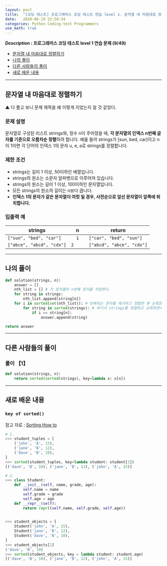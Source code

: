 ```yaml
---
layout: post
title:  "[코딩 테스트] 프로그래머스 코딩 테스트 연습 level 1. 문자열 내 마음대로 정렬하기"
date:   2020-06-19 22:50:34 
categories: Python Coding-test Programmers
use_math: true
---
```


**_Description_ : 프로그래머스 코딩 테스트 level 1 연습 문제 (9/49)**

* [문자열 내 마음대로 정렬하기](#problem-description)
* [나의 풀이](#my-solution)
* [다른 사람들의 풀이](#problem-solution)
* [새로 배운 내용](#deep)

***

## 문자열 내 마음대로 정렬하기 <a id="problem-description"></a>

▲ 다 풀고 보니 문제 제목을 왜 이렇게 지었는지 알 것 같았다.

### 문제 설명

문자열로 구성된 리스트 strings와, 정수 n이 주어졌을 때, **각 문자열의 인덱스 n번째 글자를 기준으로 오름차순 정렬**하려 합니다. 예를 들어 strings가 [sun, bed, car]이고 n이 1이면 각 단어의 인덱스 1의 문자 u, e, a로 strings를 정렬합니다.

### 제한 조건

-   strings는 길이 1 이상, 50이하인 배열입니다.
-   strings의 원소는 소문자 알파벳으로 이루어져 있습니다.
-   strings의 원소는 길이 1 이상, 100이하인 문자열입니다.
-   모든 strings의 원소의 길이는 n보다 큽니다.
-   **인덱스 1의 문자가 같은 문자열이 여럿 일 경우, 사전순으로 앞선 문자열이 앞쪽에 위치합니다.**

### 입출력 예

| strings | n | return |
| ------- | - | ------ |
| `["sun", "bed", "car"]` | `	1	` | `["car", "bed", "sun"]` |
| `["abce", "abcd", "cdx"]` | `	2	` | `["abcd", "abce", "cdx"]` |

***
## 나의 풀이 <a id='my-solution'></a>

```python
def solution(strings, n):
    answer = []
    nth_list = [] # 각 문자열의 n번째 문자를 저장한다.
    for string in strings:
        nth_list.append(string[n])
    for i in sorted(set(nth_list)): # 반복되는 문자를 제거하고 정렬한 후 순회한다.
        for string in sorted(strings): # 여기서 strings를 정렬하고 순회하면서, 마지막 제한 조건을 만족시킨다. 즉, sorted()가 두 번 필요하다. 
            if i == string[n]:
                answer.append(string)

return answer
```

***

## 다른 사람들의 풀이 <a id="problem-solution"></a>

### 풀이 【1】

```python
def solution(strings, n):
	return sorted(sorted(strings), key=lambda x: x[n]) 
```

*** 

## 새로 배운 내용 <a id='deep'></a>

### `key of sorted()`

참고 자료 : [Sorting How to](#https://docs.python.org/3/howto/sorting.html#sortinghowto)

```python
# 1. 
>>> student_tuples = [
	('john', 'A', 15),
	('jane', 'B', 12),
	('dave', 'B', 10),
]
>>> sorted(student_tuples, key=lambda student: student[2])
[('dave', 'B', 10), ('jane', 'B', 12), ('john', 'A', 15)]

# 2.
>>> class Student:
	def __init__(self, name, grade, age):
		self.name = name
		self.grade = grade
		self.age = age
	def __repr__(self):
		return repr((self.name, self.grade, self.age))

	
>>> student_objects = [
	Student('john', 'A', 15),
	Student('jane', 'B', 12),
	Student('dave', 'B', 10),
]
>>> student_objects[2]
('dave', 'B', 10)
>>> sorted(student_objects, key = lambda student: student.age)
[('dave', 'B', 10), ('jane', 'B', 12), ('john', 'A', 15)]
```

<!--stackedit_data:
eyJoaXN0b3J5IjpbLTU1MTQ5MjQ5NCwtNzQ2MzQyNDIxLC0zOT
QwMzUyMDIsNjE0MjEzNTE2LDE2NDQyNzg1OF19
-->